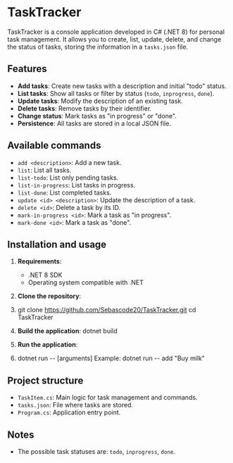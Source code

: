 # TaskTracker

TaskTracker is a console application developed in C# (.NET 8) for personal task management. It allows you to create, list, update, delete, and change the status of tasks, storing the information in a `tasks.json` file.

## Features

- **Add tasks**: Create new tasks with a description and initial "todo" status.
- **List tasks**: Show all tasks or filter by status (`todo`, `inprogress`, `done`).
- **Update tasks**: Modify the description of an existing task.
- **Delete tasks**: Remove tasks by their identifier.
- **Change status**: Mark tasks as "in progress" or "done".
- **Persistence**: All tasks are stored in a local JSON file.

## Available commands

- `add <description>`: Add a new task.
- `list`: List all tasks.
- `list-todo`: List only pending tasks.
- `list-in-progress`: List tasks in progress.
- `list-done`: List completed tasks.
- `update <id> <description>`: Update the description of a task.
- `delete <id>`: Delete a task by its ID.
- `mark-in-progress <id>`: Mark a task as "in progress".
- `mark-done <id>`: Mark a task as "done".

## Installation and usage

1. **Requirements**:  
   - .NET 8 SDK  
   - Operating system compatible with .NET

2. **Clone the repository**:
3. git clone <https://github.com/Sebascode20/TaskTracker.git> cd TaskTracker

3. **Build the application**:
   dotnet build

4. **Run the application**:
5. dotnet run -- <command> [arguments]
Example: dotnet run -- add "Buy milk"


## Project structure

- `TaskItem.cs`: Main logic for task management and commands.
- `tasks.json`: File where tasks are stored.
- `Program.cs`: Application entry point.

## Notes

- The possible task statuses are: `todo`, `inprogress`, `done`.
   
